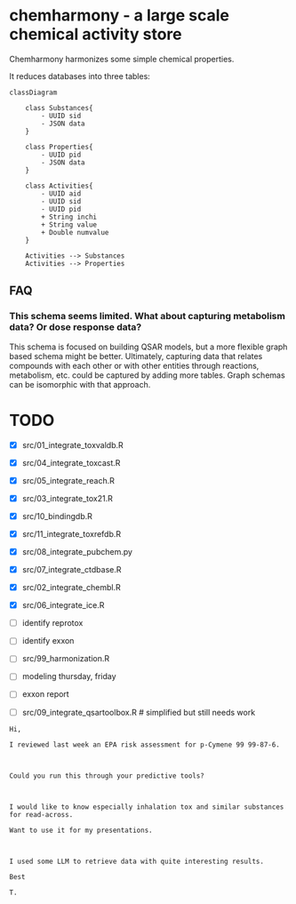 # chemharmony - a large scale chemical activity store
Chemharmony harmonizes some simple chemical properties.

It reduces databases into three tables:

```mermaid
classDiagram

    class Substances{
        - UUID sid
        - JSON data
    }

    class Properties{
        - UUID pid
        - JSON data
    }

    class Activities{
        - UUID aid 
        - UUID sid
        - UUID pid
        + String inchi
        + String value
        + Double numvalue
    }

    Activities --> Substances
    Activities --> Properties

```

## FAQ
### This schema seems limited. What about capturing metabolism data? Or dose response data? 
This schema is focused on building QSAR models, but a more flexible graph based schema might be better. Ultimately, capturing data that relates compounds with each other or with other entities through reactions, metabolism, etc. could be captured by adding more tables. Graph schemas can be isomorphic with that approach.

# TODO
- [x] src/01_integrate_toxvaldb.R
- [x] src/04_integrate_toxcast.R
- [x] src/05_integrate_reach.R
- [x] src/03_integrate_tox21.R 
- [x] src/10_bindingdb.R 
- [x] src/11_integrate_toxrefdb.R
- [x] src/08_integrate_pubchem.py
- [x] src/07_integrate_ctdbase.R 
- [x] src/02_integrate_chembl.R
- [x] src/06_integrate_ice.R

- [ ] identify reprotox
- [ ] identify exxon
- [ ] src/99_harmonization.R

- [ ] modeling thursday, friday
- [ ] exxon report

- [ ] src/09_integrate_qsartoolbox.R # simplified but still needs work
```
Hi,

I reviewed last week an EPA risk assessment for p-Cymene 99 99-87-6.

 

Could you run this through your predictive tools?

 

I would like to know especially inhalation tox and similar substances for read-across.

Want to use it for my presentations.

 

I used some LLM to retrieve data with quite interesting results.

Best

T.
```